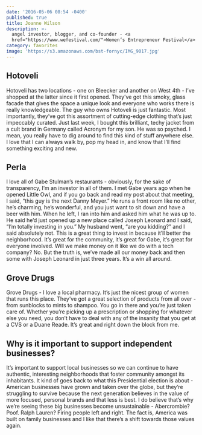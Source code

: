 ```yaml
---
date: '2016-05-06 08:54 -0400'
published: true
title: Joanne Wilson
description: >-
  angel investor, blogger, and co-founder - <a
  href="https://www.wefestival.com/">Women’s Entrepreneur Festival</a>
category: favorites
image: 'https://s3.amazonaws.com/bst-fornyc/IMG_9017.jpg'
---
```

## Hotoveli
Hotoveli has two locations - one on Bleecker and another on West 4th - I’ve shopped at the latter since it first opened. They’ve got this smoky, glass facade that gives the space a unique look and everyone who works there is really knowledgeable. The guy who owns Hotoveli is just fantastic. Most importantly, they’ve got this assortment of cutting-edge clothing that’s just impeccably curated. Just last week, I bought this brilliant, techy jacket from a cult brand in Germany called Acronym for my son. He was so psyched. I mean, you really have to dig around to find this kind of stuff anywhere else. I love that I can always walk by, pop my head in, and know that I’ll find something exciting and new.

## Perla
I love all of Gabe Stulman’s restaurants - obviously, for the sake of transparency, I’m an investor in all of them. I met Gabe years ago when he opened Little Owl, and if you go back and read my post about that meeting, I said, “this guy is the next Danny Meyer.” He runs a front room like no other, he’s charming, he’s wonderful, and you just want to sit down and have a beer with him. When he left, I ran into him and asked him what he was up to. He said he’d just opened up a new place called Joseph Leonard and I said, “I’m totally investing in you.” My husband went, “are you kidding?” and I said absolutely not. This is a great thing to invest in because it’ll better the neighborhood. It’s great for the community, it’s great for Gabe, it’s great for everyone involved. Will we make money on it like we do with a tech company? No. But the truth is, we’ve made all our money back and then some with Joseph Leonard in just three years. It’s a win all around.

## Grove Drugs
Grove Drugs - I love a local pharmacy. It’s just the nicest group of women that runs this place. They’ve got a great selection of products from all over - from sunblocks to mints to shampoo. You go in there and you’re just taken care of. Whether you’re picking up a prescription or shopping for whatever else you need, you don’t have to deal with any of the insanity that you get at a CVS or a Duane Reade. It’s great and right down the block from me.

## Why is it important to support independent businesses?
It’s important to support local businesses so we can continue to have authentic, interesting neighborhoods that foster community amongst its inhabitants. It kind of goes back to what this Presidential election is about - American businesses have grown and taken over the globe, but they’re struggling to survive because the next generation believes in the value of more focused, personal brands and that less is best. I do believe that’s why we’re seeing these big businesses become unsustainable - Abercrombie? Poof. Ralph Lauren? Firing people left and right. The fact is, America was built on family businesses and I like that there’s a shift towards those values again.
